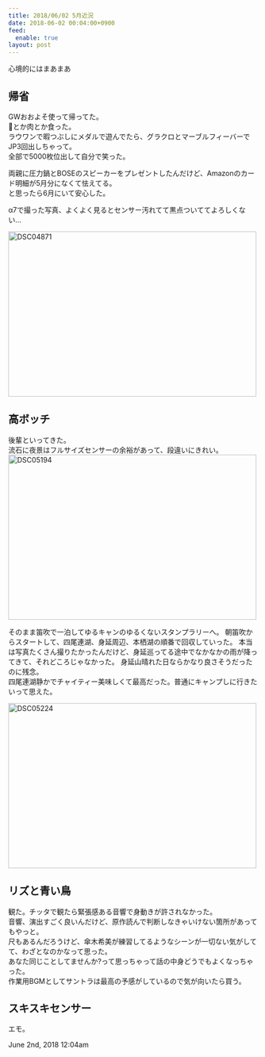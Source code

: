 ```yaml
---
title: 2018/06/02 5月近況
date: 2018-06-02 00:04:00+0900
feed:
  enable: true
layout: post
---
```

<p>心境的にはまあまあ</p>    <h2>帰省</h2>    <p>      GWおおよそ使って帰ってた。<br>      🍣とか肉とか食った。<br>      ラウワンで暇つぶしにメダルで遊んでたら、グラクロとマーブルフィーバーでJP3回出しちゃって。<br>      全部で5000枚位出して自分で笑った。    </p>    <p>      両親に圧力鍋とBOSEのスピーカーをプレゼントしたんだけど、Amazonのカード明細が5月分になくて怯えてる。<br>      と思ったら6月にいて安心した。    </p>    <p>      α7で撮った写真、よくよく見るとセンサー汚れてて黒点ついててよろしくない…    </p>    <p>      <a data-flickr-embed="true" href="https://www.flickr.com/photos/56290428@N06/42411480641/in/album-72157696768618374/" title="DSC04871" target="_blank"><img src="https://farm2.staticflickr.com/1760/42411480641_92889e0cc4.jpg" width="500" height="333" alt="DSC04871"></a>      <script async src="//embedr.flickr.com/assets/client-code.js" charset="utf-8"></script>    </p>    <h2>高ボッチ</h2>    <p>      後輩といってきた。<br>      流石に夜景はフルサイズセンサーの余裕があって、段違いにきれい。      <a data-flickr-embed="true" href="https://www.flickr.com/photos/56290428@N06/42082629472/in/album-72157696220952324/" title="DSC05194" target="_blank"><img src="https://farm1.staticflickr.com/831/42082629472_49b21c5cea.jpg" width="500" height="333" alt="DSC05194"></a>      <script async src="//embedr.flickr.com/assets/client-code.js" charset="utf-8"></script>    </p>    <p>      そのまま笛吹で一泊してゆるキャンのゆるくないスタンプラリーへ。      朝笛吹からスタートして、四尾連湖、身延周辺、本栖湖の順番で回収していった。      本当は写真たくさん撮りたかったんだけど、身延巡ってる途中でなかなかの雨が降ってきて、それどころじゃなかった。      身延山晴れた日ならかなり良さそうだったのに残念。<br>      四尾連湖静かでチャイティー美味しくて最高だった。普通にキャンプしに行きたいって思えた。    </p>    <p>      <a data-flickr-embed="true" href="https://www.flickr.com/photos/56290428@N06/42128706271/in/album-72157696220952324/" title="DSC05224" target="_blank"><img src="https://farm1.staticflickr.com/961/42128706271_2d3c9be3c2.jpg" width="500" height="333" alt="DSC05224"></a>      <script async src="//embedr.flickr.com/assets/client-code.js" charset="utf-8"></script>    </p>    <h2>リズと青い鳥</h2>    <p>      観た。チッタで観たら緊張感ある音響で身動きが許されなかった。<br>      音響、演出すごく良いんだけど、原作読んで判断しなきゃいけない箇所があってもやっと。<br>      尺もあるんだろうけど、傘木希美が練習してるようなシーンが一切ない気がしてて、わざとなのかなって思った。<br>      あなた同じことしてませんか?って思っちゃって話の中身どうでもよくなっちゃった。<br>      作業用BGMとしてサントラは最高の予感がしているので気が向いたら買う。    </p>    <h2>スキスキセンサー</h2>    <p>エモ。</p>    <div id="footer">      <span id="timestamp"> June 2nd, 2018 12:04am </span>    </div>
